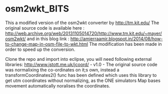# osm2wkt_BITS
This a modified version of the osm2wkt converter by http://tm.kit.edu/
The original source code is available here : http://web.archive.org/web/20131105014720/http://www.tm.kit.edu/~mayer/osm2wkt/ 
and in this blog link : 
http://amierraamir.blogspot.in/2014/08/how-to-change-map-in-osm-file-to-wkt.html
The modification has been made in order to speed up the conversion.

Clone the repo and import into eclipse, you will need following external libraries:
http://www.jstott.me.uk/jcoord/ - v1.0 - The original source code was normalixing the co-ordinates on it;s own, instead a transformCoordinates2() func has been defined which uses this library to get utm coordinates without normalizing, as the ONE simulators Map bases movement automatically noralises the coordinates.


